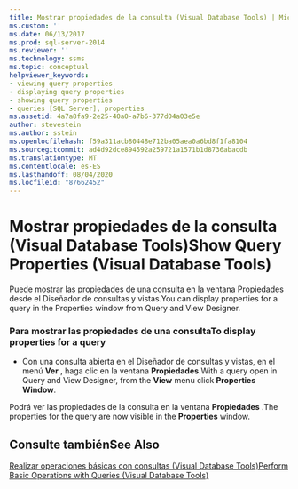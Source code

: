 ```yaml
---
title: Mostrar propiedades de la consulta (Visual Database Tools) | Microsoft Docs
ms.custom: ''
ms.date: 06/13/2017
ms.prod: sql-server-2014
ms.reviewer: ''
ms.technology: ssms
ms.topic: conceptual
helpviewer_keywords:
- viewing query properties
- displaying query properties
- showing query properties
- queries [SQL Server], properties
ms.assetid: 4a7a8fa9-2e25-40a0-a7b6-377d04a03e5e
author: stevestein
ms.author: sstein
ms.openlocfilehash: f59a311acb80448e712ba05aea0a6bd8f1fa8104
ms.sourcegitcommit: ad4d92dce894592a259721a1571b1d8736abacdb
ms.translationtype: MT
ms.contentlocale: es-ES
ms.lasthandoff: 08/04/2020
ms.locfileid: "87662452"
---
```

# <a name="show-query-properties-visual-database-tools"></a><span data-ttu-id="33236-102">Mostrar propiedades de la consulta (Visual Database Tools)</span><span class="sxs-lookup"><span data-stu-id="33236-102">Show Query Properties (Visual Database Tools)</span></span>
  <span data-ttu-id="33236-103">Puede mostrar las propiedades de una consulta en la ventana Propiedades desde el Diseñador de consultas y vistas.</span><span class="sxs-lookup"><span data-stu-id="33236-103">You can display properties for a query in the Properties window from Query and View Designer.</span></span>  
  
### <a name="to-display-properties-for-a-query"></a><span data-ttu-id="33236-104">Para mostrar las propiedades de una consulta</span><span class="sxs-lookup"><span data-stu-id="33236-104">To display properties for a query</span></span>  
  
-   <span data-ttu-id="33236-105">Con una consulta abierta en el Diseñador de consultas y vistas, en el menú **Ver** , haga clic en la ventana **Propiedades**.</span><span class="sxs-lookup"><span data-stu-id="33236-105">With a query open in Query and View Designer, from the **View** menu click **Properties Window**.</span></span>  
  
 <span data-ttu-id="33236-106">Podrá ver las propiedades de la consulta en la ventana **Propiedades** .</span><span class="sxs-lookup"><span data-stu-id="33236-106">The properties for the query are now visible in the **Properties** window.</span></span>  
  
## <a name="see-also"></a><span data-ttu-id="33236-107">Consulte también</span><span class="sxs-lookup"><span data-stu-id="33236-107">See Also</span></span>  
 [<span data-ttu-id="33236-108">Realizar operaciones básicas con consultas (Visual Database Tools)</span><span class="sxs-lookup"><span data-stu-id="33236-108">Perform Basic Operations with Queries &#40;Visual Database Tools&#41;</span></span>](visual-database-tools.md)  
  
  
